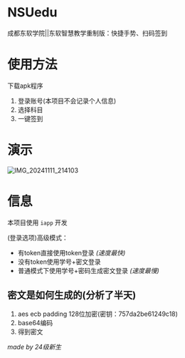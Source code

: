 # NSUedu
成都东软学院||东软智慧教学重制版：快捷手势、扫码签到

# 使用方法
下载apk程序
1. 登录账号(本项目不会记录个人信息)
2. 选择科目
3. 一键签到

# 演示
![IMG_20241111_214103](https://github.com/user-attachments/assets/8619ba99-16f3-44de-bf78-792e5147cf35)

# 信息
本项目使用 `iapp` 开发

(登录选项)高级模式：
- 有token直接使用token登录 *(速度最快)*
- 没有token使用学号+密文登录
- 普通模式下使用学号+密码生成密文登录 *(速度最慢)*

## 密文是如何生成的(分析了半天)
1. aes ecb padding 128位加密(密钥：757da2be61249c18)
2. base64编码
3. 得到密文

*made by 24级新生*
